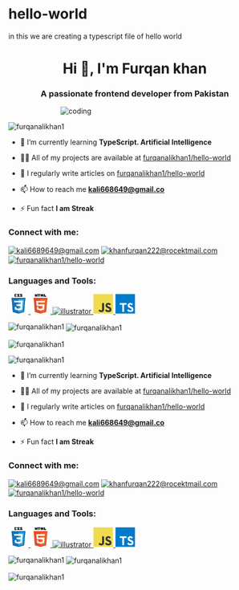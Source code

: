 # hello-world
in this we are creating a typescript file of hello world
<h1 align="center">Hi 👋, I'm Furqan khan</h1>
<h3 align="center">A passionate frontend developer from Pakistan</h3>
<img align="right"alt="coding"width="400px";url=..\"Downloads\![pexels-cottonbro-studio-5483070](https://github.com/furqanalikhan1/hello-world/assets/160186238/94a409fd-3a50-4536-9e26-ab24999a68c9)
 src="https://www.pexels.com/photo/man-using-a-laptop-5483070/">
<img url="E:\css\imges\imsg.gif">
<p align="left"> <img src="https://komarev.com/ghpvc/?username=furqanalikhan1&label=Profile%20views&color=0e75b6&style=flat" alt="furqanalikhan1" /> </p>

- 🌱 I’m currently learning **TypeScript. Artificial Intelligence**

- 👨‍💻 All of my projects are available at [furqanalikhan1/hello-world](furqanalikhan1/hello-world)

- 📝 I regularly write articles on [furqanalikhan1/hello-world](furqanalikhan1/hello-world)

- 📫 How to reach me **kali668649@gmail.co**

- ⚡ Fun fact **I am Streak**

<h3 align="left">Connect with me:</h3>
<p align="left">
<a href="https://linkedin.com/in/kali6689649@gmail.com" target="blank"><img align="center" src="https://raw.githubusercontent.com/rahuldkjain/github-profile-readme-generator/master/src/images/icons/Social/linked-in-alt.svg" alt="kali6689649@gmail.com" height="30" width="40" /></a>
<a href="https://fb.com/khanfurqan222@rocektmail.com" target="blank"><img align="center" src="https://raw.githubusercontent.com/rahuldkjain/github-profile-readme-generator/master/src/images/icons/Social/facebook.svg" alt="khanfurqan222@rocektmail.com" height="30" width="40" /></a>
<a href="https://instagram.com/furqanalikhan1/hello-world" target="blank"><img align="center" src="https://raw.githubusercontent.com/rahuldkjain/github-profile-readme-generator/master/src/images/icons/Social/instagram.svg" alt="furqanalikhan1/hello-world" height="30" width="40" /></a>
</p>

<h3 align="left">Languages and Tools:</h3>
<p align="left"> <a href="https://www.w3schools.com/css/" target="_blank" rel="noreferrer"> <img src="https://raw.githubusercontent.com/devicons/devicon/master/icons/css3/css3-original-wordmark.svg" alt="css3" width="40" height="40"/> </a> <a href="https://www.w3.org/html/" target="_blank" rel="noreferrer"> <img src="https://raw.githubusercontent.com/devicons/devicon/master/icons/html5/html5-original-wordmark.svg" alt="html5" width="40" height="40"/> </a> <a href="https://www.adobe.com/in/products/illustrator.html" target="_blank" rel="noreferrer"> <img src="https://www.vectorlogo.zone/logos/adobe_illustrator/adobe_illustrator-icon.svg" alt="illustrator" width="40" height="40"/> </a> <a href="https://developer.mozilla.org/en-US/docs/Web/JavaScript" target="_blank" rel="noreferrer"> <img src="https://raw.githubusercontent.com/devicons/devicon/master/icons/javascript/javascript-original.svg" alt="javascript" width="40" height="40"/> </a> <a href="https://www.typescriptlang.org/" target="_blank" rel="noreferrer"> <img src="https://raw.githubusercontent.com/devicons/devicon/master/icons/typescript/typescript-original.svg" alt="typescript" width="40" height="40"/> </a> </p>

<p><img align="left" src="https://github-readme-stats.vercel.app/api/top-langs?username=furqanalikhan1&show_icons=true&locale=en&layout=compact" alt="furqanalikhan1" /></p>

<p>&nbsp;<img align="center" src="https://github-readme-stats.vercel.app/api?username=furqanalikhan1&show_icons=true&locale=en" alt="furqanalikhan1" /></p>

<p><img align="center" src="https://github-readme-streak-stats.herokuapp.com/?user=furqanalikhan1&" alt="furqanalikhan1" /></p>

<p align="left"> <img src="https://komarev.com/ghpvc/?username=furqanalikhan1&label=Profile%20views&color=0e75b6&style=flat" alt="furqanalikhan1" /> </p>

- 🌱 I’m currently learning **TypeScript. Artificial Intelligence**

- 👨‍💻 All of my projects are available at [furqanalikhan1/hello-world](furqanalikhan1/hello-world)

- 📝 I regularly write articles on [furqanalikhan1/hello-world](furqanalikhan1/hello-world)

- 📫 How to reach me **kali668649@gmail.co**

- ⚡ Fun fact **I am Streak**

<h3 align="left">Connect with me:</h3>
<p align="left">
<a href="https://linkedin.com/in/kali6689649@gmail.com" target="blank"><img align="center" src="https://raw.githubusercontent.com/rahuldkjain/github-profile-readme-generator/master/src/images/icons/Social/linked-in-alt.svg" alt="kali6689649@gmail.com" height="30" width="40" /></a>
<a href="https://fb.com/khanfurqan222@rocektmail.com" target="blank"><img align="center" src="https://raw.githubusercontent.com/rahuldkjain/github-profile-readme-generator/master/src/images/icons/Social/facebook.svg" alt="khanfurqan222@rocektmail.com" height="30" width="40" /></a>
<a href="https://instagram.com/furqanalikhan1/hello-world" target="blank"><img align="center" src="https://raw.githubusercontent.com/rahuldkjain/github-profile-readme-generator/master/src/images/icons/Social/instagram.svg" alt="furqanalikhan1/hello-world" height="30" width="40" /></a>
</p>

<h3 align="left">Languages and Tools:</h3>
<p align="left"> <a href="https://www.w3schools.com/css/" target="_blank" rel="noreferrer"> <img src="https://raw.githubusercontent.com/devicons/devicon/master/icons/css3/css3-original-wordmark.svg" alt="css3" width="40" height="40"/> </a> <a href="https://www.w3.org/html/" target="_blank" rel="noreferrer"> <img src="https://raw.githubusercontent.com/devicons/devicon/master/icons/html5/html5-original-wordmark.svg" alt="html5" width="40" height="40"/> </a> <a href="https://www.adobe.com/in/products/illustrator.html" target="_blank" rel="noreferrer"> <img src="https://www.vectorlogo.zone/logos/adobe_illustrator/adobe_illustrator-icon.svg" alt="illustrator" width="40" height="40"/> </a> <a href="https://developer.mozilla.org/en-US/docs/Web/JavaScript" target="_blank" rel="noreferrer"> <img src="https://raw.githubusercontent.com/devicons/devicon/master/icons/javascript/javascript-original.svg" alt="javascript" width="40" height="40"/> </a> <a href="https://www.typescriptlang.org/" target="_blank" rel="noreferrer"> <img src="https://raw.githubusercontent.com/devicons/devicon/master/icons/typescript/typescript-original.svg" alt="typescript" width="40" height="40"/> </a> </p>

<p><img align="left" src="https://github-readme-stats.vercel.app/api/top-langs?username=furqanalikhan1&show_icons=true&locale=en&layout=compact" alt="furqanalikhan1" /></p>

<p>&nbsp;<img align="center" src="https://github-readme-stats.vercel.app/api?username=furqanalikhan1&show_icons=true&locale=en" alt="furqanalikhan1" /></p>

<p><img align="center" src="https://github-readme-streak-stats.herokuapp.com/?user=furqanalikhan1&" alt="furqanalikhan1" /></p>
